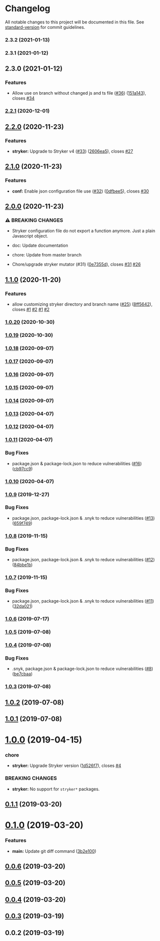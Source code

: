 # Changelog

All notable changes to this project will be documented in this file. See [standard-version](https://github.com/conventional-changelog/standard-version) for commit guidelines.

### 2.3.2 (2021-01-13)

### 2.3.1 (2021-01-12)

## 2.3.0 (2021-01-12)


### Features

* Allow use on branch without changed js and ts file ([#36](https://github.com/tverhoken/stryker-diff-runner/issues/36)) ([151a143](https://github.com/tverhoken/stryker-diff-runner/commit/151a14341579cab9a36c2d0b78537500d152d41a)), closes [#34](https://github.com/tverhoken/stryker-diff-runner/issues/34)

### [2.2.1](https://github.com/tverhoken/stryker-diff-runner/compare/v2.2.0...v2.2.1) (2020-12-01)

## [2.2.0](https://github.com/tverhoken/stryker-diff-runner/compare/v2.1.0...v2.2.0) (2020-11-23)


### Features

* **stryker:** Upgrade to Stryker v4 ([#33](https://github.com/tverhoken/stryker-diff-runner/issues/33)) ([2606ea5](https://github.com/tverhoken/stryker-diff-runner/commit/2606ea52b78d8b4bf988423060166615a8babb0f)), closes [#27](https://github.com/tverhoken/stryker-diff-runner/issues/27)

## [2.1.0](https://github.com/tverhoken/stryker-diff-runner/compare/v2.0.0...v2.1.0) (2020-11-23)


### Features

* **conf:** Enable json configuration file use ([#32](https://github.com/tverhoken/stryker-diff-runner/issues/32)) ([0dfbee5](https://github.com/tverhoken/stryker-diff-runner/commit/0dfbee5d2ca96f9c2a7b7bc5fbef1fb837eed5e7)), closes [#30](https://github.com/tverhoken/stryker-diff-runner/issues/30)

## [2.0.0](https://github.com/tverhoken/stryker-diff-runner/compare/v1.1.0...v2.0.0) (2020-11-23)


### ⚠ BREAKING CHANGES

* Stryker configuration file do not export a function anymore. Just a plain Javascript object.

* doc: Update documentation

* chore: Update from master branch

* Chore/upgrade stryker mutator (#31) ([0e7355d](https://github.com/tverhoken/stryker-diff-runner/commit/0e7355deac32a731dc555135bdc84bd7718c6a17)), closes [#31](https://github.com/tverhoken/stryker-diff-runner/issues/31) [#26](https://github.com/tverhoken/stryker-diff-runner/issues/26)

## [1.1.0](https://github.com/tverhoken/stryker-diff-runner/compare/v1.0.20...v1.1.0) (2020-11-20)


### Features

* allow customizing stryker directory and branch name ([#25](https://github.com/tverhoken/stryker-diff-runner/issues/25)) ([8ff5642](https://github.com/tverhoken/stryker-diff-runner/commit/8ff564201b817e727e7409aba9aae1356a183eab)), closes [#1](https://github.com/tverhoken/stryker-diff-runner/issues/1) [#2](https://github.com/tverhoken/stryker-diff-runner/issues/2) [#1](https://github.com/tverhoken/stryker-diff-runner/issues/1) [#2](https://github.com/tverhoken/stryker-diff-runner/issues/2)

### [1.0.20](https://github.com/tverhoken/stryker-diff-runner/compare/v1.0.19...v1.0.20) (2020-10-30)

### [1.0.19](https://github.com/tverhoken/stryker-diff-runner/compare/v1.0.18...v1.0.19) (2020-10-30)

### [1.0.18](https://github.com/tverhoken/stryker-diff-runner/compare/v1.0.17...v1.0.18) (2020-09-07)

### [1.0.17](https://github.com/tverhoken/stryker-diff-runner/compare/v1.0.16...v1.0.17) (2020-09-07)

### [1.0.16](https://github.com/tverhoken/stryker-diff-runner/compare/v1.0.15...v1.0.16) (2020-09-07)

### [1.0.15](https://github.com/tverhoken/stryker-diff-runner/compare/v1.0.14...v1.0.15) (2020-09-07)



### [1.0.14](https://github.com/tverhoken/stryker-diff-runner/compare/v1.0.13...v1.0.14) (2020-09-07)



### [1.0.13](https://github.com/tverhoken/stryker-diff-runner/compare/v1.0.12...v1.0.13) (2020-04-07)



### [1.0.12](https://github.com/tverhoken/stryker-diff-runner/compare/v1.0.11...v1.0.12) (2020-04-07)



### [1.0.11](https://github.com/tverhoken/stryker-diff-runner/compare/v1.0.10...v1.0.11) (2020-04-07)


### Bug Fixes

* package.json & package-lock.json to reduce vulnerabilities ([#16](https://github.com/tverhoken/stryker-diff-runner/issues/16)) ([cb97cc9](https://github.com/tverhoken/stryker-diff-runner/commit/cb97cc9))



### [1.0.10](https://github.com/tverhoken/stryker-diff-runner/compare/v1.0.9...v1.0.10) (2020-04-07)



### [1.0.9](https://github.com/tverhoken/stryker-diff-runner/compare/v1.0.8...v1.0.9) (2019-12-27)


### Bug Fixes

* package.json, package-lock.json & .snyk to reduce vulnerabilities ([#13](https://github.com/tverhoken/stryker-diff-runner/issues/13)) ([659f749](https://github.com/tverhoken/stryker-diff-runner/commit/659f749))



### [1.0.8](https://github.com/tverhoken/stryker-diff-runner/compare/v1.0.7...v1.0.8) (2019-11-15)


### Bug Fixes

* package.json, package-lock.json & .snyk to reduce vulnerabilities ([#12](https://github.com/tverhoken/stryker-diff-runner/issues/12)) ([84bbe1b](https://github.com/tverhoken/stryker-diff-runner/commit/84bbe1b))



### [1.0.7](https://github.com/tverhoken/stryker-diff-runner/compare/v1.0.6...v1.0.7) (2019-11-15)


### Bug Fixes

* package.json, package-lock.json & .snyk to reduce vulnerabilities ([#11](https://github.com/tverhoken/stryker-diff-runner/issues/11)) ([32da021](https://github.com/tverhoken/stryker-diff-runner/commit/32da021))



### [1.0.6](https://github.com/tverhoken/stryker-diff-runner/compare/v1.0.5...v1.0.6) (2019-07-17)



### [1.0.5](https://github.com/tverhoken/stryker-diff-runner/compare/v1.0.4...v1.0.5) (2019-07-08)



### [1.0.4](https://github.com/tverhoken/stryker-diff-runner/compare/v1.0.3...v1.0.4) (2019-07-08)


### Bug Fixes

* .snyk, package.json & package-lock.json to reduce vulnerabilities ([#8](https://github.com/tverhoken/stryker-diff-runner/issues/8)) ([be7cbaa](https://github.com/tverhoken/stryker-diff-runner/commit/be7cbaa))



### [1.0.3](https://github.com/tverhoken/stryker-diff-runner/compare/v1.0.2...v1.0.3) (2019-07-08)



## [1.0.2](https://github.com/tverhoken/stryker-diff-runner/compare/v1.0.1...v1.0.2) (2019-07-08)



## [1.0.1](https://github.com/tverhoken/stryker-diff-runner/compare/v1.0.0...v1.0.1) (2019-07-08)



# [1.0.0](https://github.com/tverhoken/stryker-diff-runner/compare/v0.1.1...v1.0.0) (2019-04-15)


### chore

* **stryker:** Upgrade Stryker version ([1d526f7](https://github.com/tverhoken/stryker-diff-runner/commit/1d526f7)), closes [#4](https://github.com/tverhoken/stryker-diff-runner/issues/4)


### BREAKING CHANGES

* **stryker:** No support for `stryker*` packages.



## [0.1.1](https://github.com/tverhoken/stryker-diff-runner/compare/v0.1.0...v0.1.1) (2019-03-20)



# [0.1.0](https://github.com/tverhoken/stryker-diff-runner/compare/v0.0.6...v0.1.0) (2019-03-20)


### Features

* **main:** Update git diff command ([3b2e100](https://github.com/tverhoken/stryker-diff-runner/commit/3b2e100))



## [0.0.6](https://github.com/tverhoken/stryker-diff-runner/compare/v0.0.5...v0.0.6) (2019-03-20)



## [0.0.5](https://github.com/tverhoken/stryker-diff-runner/compare/v0.0.4...v0.0.5) (2019-03-20)



## [0.0.4](https://github.com/tverhoken/stryker-diff-runner/compare/v0.0.2...v0.0.4) (2019-03-20)



## [0.0.3](https://github.com/tverhoken/stryker-diff-runner/compare/v0.0.2...v0.0.3) (2019-03-19)



## 0.0.2 (2019-03-19)
